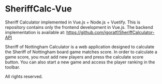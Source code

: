 # SheriffCalc-Vue
Sheriff Calculator implemented in Vue.js + Node.js + Vuetify.
This is repository contains only the frontend development in Vue.js.
The backend implementation is available at: https://github.com/igoratf/SheriffCalculator-API

Sheriff of Nottingham Calculator is a web application designed to calculate the Sheriff of Nottingham board game matches score.
In order to calculate a game score, you must add new players and press the calculate score button.
You can also start a new game and access the player ranking in the toolbar.




All rights reserved.

